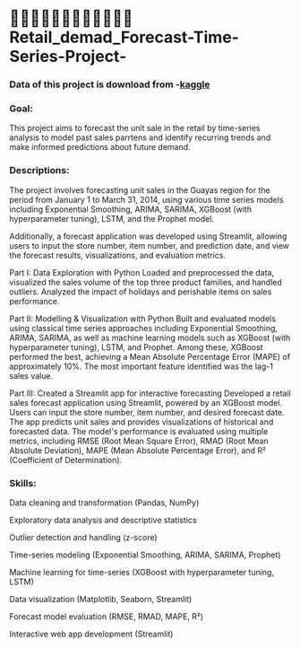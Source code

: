 # 🎇🎢🎢🎢🎆🎆🎆🎆🎆🎆🎆🎆Retail_demad_Forecast-Time-Series-Project-
### Data of this project is download from -[kaggle](https://www.kaggle.com/competitions/favorita-grocery-sales-forecasting/data)


### Goal:
This project aims to forecast the unit sale in the retail by time-series analysis to model past sales parrtens and identify recurring trends and make informed predictions about future demand. 

### Descriptions:
The project involves forecasting unit sales in the Guayas region for the period from January 1 to March 31, 2014, using various time series models including Exponential Smoothing, ARIMA, SARIMA, XGBoost (with hyperparameter tuning), LSTM, and the Prophet model.

Additionally, a forecast application was developed using Streamlit, allowing users to input the store number, item number, and prediction date, and view the forecast results, visualizations, and evaluation metrics.

Part I: Data Exploration with Python
Loaded and preprocessed the data, visualized the sales volume of the top three product families, and handled outliers.
Analyzed the impact of holidays and perishable items on sales performance.


Part II: Modelling & Visualization with Python
Built and evaluated models using classical time series approaches including Exponential Smoothing, ARIMA, SARIMA, as well as machine learning models such as XGBoost (with hyperparameter tuning), LSTM, and Prophet.
Among these, XGBoost performed the best, achieving a Mean Absolute Percentage Error (MAPE) of approximately 10%. The most important feature identified was the lag-1 sales value.

Part III: Created a Streamlit app for interactive forecasting
Developed a retail sales forecast application using Streamlit, powered by an XGBoost model.
Users can input the store number, item number, and desired forecast date. The app predicts unit sales and provides visualizations of historical and forecasted data.
The model's performance is evaluated using multiple metrics, including RMSE (Root Mean Square Error), RMAD (Root Mean Absolute Deviation), MAPE (Mean Absolute Percentage Error), and R² (Coefficient of Determination).

### Skills:

Data cleaning and transformation (Pandas, NumPy)

Exploratory data analysis and descriptive statistics

Outlier detection and handling (z-score)

Time-series modeling (Exponential Smoothing, ARIMA, SARIMA, Prophet)

Machine learning for time-series (XGBoost with hyperparameter tuning, LSTM)

Data visualization (Matplotlib, Seaborn, Streamlit)

Forecast model evaluation (RMSE, RMAD, MAPE, R²)

Interactive web app development (Streamlit)

